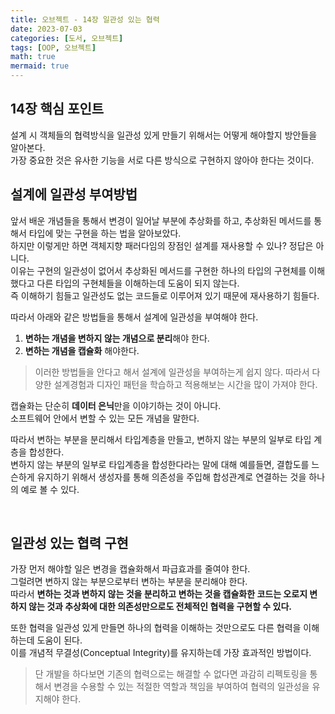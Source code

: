```yaml
---
title: 오브젝트 - 14장 일관성 있는 협력
date: 2023-07-03
categories: [도서, 오브젝트]
tags: [OOP, 오브젝트]
math: true
mermaid: true
---
```


## 14장 핵심 포인트
설계 시 객체들의 협력방식을 일관성 있게 만들기 위해서는 어떻게 해야할지 방안들을 알아본다. <br> 
가장 중요한 것은 유사한 기능을 서로 다른 방식으로 구현하지 않아야 한다는 것이다. 
<br>

## 설계에 일관성 부여방법

앞서 배운 개념들을 통해서 변경이 일어날 부분에 추상화를 하고, 추상화된 메서드를 통해서 타입에 맞는 구현을 하는 법을 알아보았다. <br> 
하지만 이렇게만 하면 객체지향 패러다임의 장점인 설계를 재사용할 수 있나? 정답은 아니다. <br>
이유는 구현의 일관성이 없어서 추상화된 메서드를 구현한 하나의 타입의 구현체를 이해했다고 다른 타입의 구현체들을 이해하는데 도움이 되지 않는다. <br>
즉 이해하기 힘들고 일관성도 없는 코드들로 이루어져 있기 때문에 재사용하기 힘들다. <br>

따라서 아래와 같은 방법들을 통해서 설계에 일관성을 부여해야 한다. <br>

1. **변하는 개념을 변하지 않는 개념으로 분리**해야 한다.
2. **변하는 개념을 캡슐화** 해야한다.

> 이러한 방법들을 안다고 해서 설계에 일관성을 부여하는게 쉽지 않다. 따라서 다양한 설계경험과 디자인 패턴을 학습하고 적용해보는 시간을 많이 가져야 한다.

캡슐화는 단순히 **데이터 은닉**만을 이야기하는 것이 아니다. <br>
소프트웨어 안에서 변할 수 있는 모든 개념을 말한다. <br>

따라서 변하는 부분을 분리해서 타입계층을 만들고, 변하지 않는 부분의 일부로 타입 계층을 합성한다. <br>
변하지 않는 부분의 일부로 타입계층을 합성한다라는 말에 대해 예를들면, 결합도를 느슨하게 유지하기 위해서 생성자를 통해 의존성을 주입해 합성관계로 연결하는 것을 하나의 예로 볼 수 있다. <br>
 
<br>

## 일관성 있는 협력 구현 

가장 먼저 해야할 일은 변경을 캡슐화해서 파급효과를 줄여야 한다. <br>
그럴려면 변하지 않는 부분으로부터 변하는 부분을 분리해야 한다. <br>
따라서 **변하는 것과 변하지 않는 것을 분리하고 변하는 것을 캡슐화한 코드는 오로지 변하지 않는 것과 추상화에 대한 의존성만으로도 전체적인 협력을 구현할 수 있다.** <br>

또한 협력을 일관성 있게 만들면 하나의 협력을 이해하는 것만으로도 다른 협력을 이해하는데 도움이 된다. <br>
이를 개념적 무결성(Conceptual Integrity)를 유지하는데 가장 효과적인 방법이다. <br>

> 단 개발을 하다보면 기존의 협력으로는 해결할 수 없다면 과감히 리펙토링을 통해서 변경을 수용할 수 있는 적절한 역할과 책임을 부여하여 협력의 일관성을 유지해야 한다. <br>



